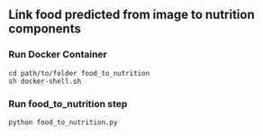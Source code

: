 ## Link food predicted from image to nutrition components

### Run Docker Container
```
cd path/to/folder food_to_nutrition
sh docker-shell.sh

```

### Run food_to_nutrition step
```
python food_to_nutrition.py

```
